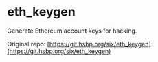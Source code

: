 # eth_keygen

Generate Ethereum account keys for hacking.

Original repo: [https://git.hsbp.org/six/eth_keygen](https://git.hsbp.org/six/eth_keygen)
